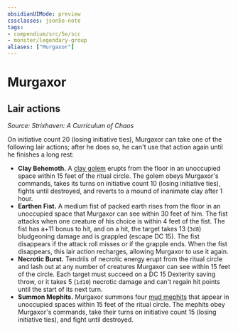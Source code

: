 ```yaml
---
obsidianUIMode: preview
cssclasses: json5e-note
tags:
- compendium/src/5e/scc
- monster/legendary-group
aliases: ["Murgaxor"]
---
```

# Murgaxor

## Lair actions
_Source: Strixhaven: A Curriculum of Chaos_

On initiative count 20 (losing initiative ties), Murgaxor can take one of the following lair actions; after he does so, he can't use that action again until he finishes a long rest:

- **Clay Behemoth.** A [clay golem](/2-Mechanics/CLI/bestiary/construct/clay-golem.md) erupts from the floor in an unoccupied space within 15 feet of the ritual circle. The golem obeys Murgaxor's commands, takes its turns on initiative count 10 (losing initiative ties), fights until destroyed, and reverts to a mound of inanimate clay after 1 hour.  
- **Earthen Fist.** A medium fist of packed earth rises from the floor in an unoccupied space that Murgaxor can see within 30 feet of him. The fist attacks when one creature of his choice is within 4 feet of the fist. The fist has a+11 bonus to hit, and on a hit, the target takes 13 (`3d8`) bludgeoning damage and is grappled (escape DC 15). The fist disappears if the attack roll misses or if the grapple ends. When the fist disappears, this lair action recharges, allowing Murgaxor to use it again.  
- **Necrotic Burst.** Tendrils of necrotic energy erupt from the ritual circle and lash out at any number of creatures Murgaxor can see within 15 feet of the circle. Each target must succeed on a DC 15 Dexterity saving throw, or it takes 5 (`1d10`) necrotic damage and can't regain hit points until the start of its next turn.  
- **Summon Mephits.** Murgaxor summons four [mud mephits](/2-Mechanics/CLI/bestiary/elemental/mud-mephit.md) that appear in unoccupied spaces within 15 feet of the ritual circle. The mephits obey Murgaxor's commands, take their turns on initiative count 15 (losing initiative ties), and fight until destroyed.